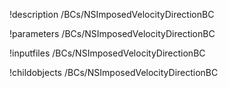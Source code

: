!description /BCs/NSImposedVelocityDirectionBC

!parameters /BCs/NSImposedVelocityDirectionBC

!inputfiles /BCs/NSImposedVelocityDirectionBC

!childobjects /BCs/NSImposedVelocityDirectionBC
